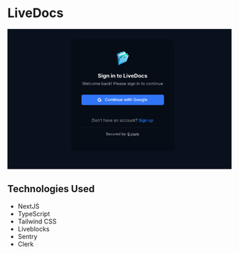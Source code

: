 # LiveDocs

![banner_image](public/assets/images/livedocs.jpg)

## Technologies Used
* NextJS
* TypeScript
* Tailwind CSS
* Liveblocks
* Sentry
* Clerk

